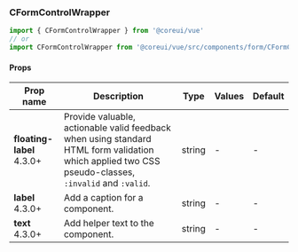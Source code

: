 ### CFormControlWrapper

```jsx
import { CFormControlWrapper } from '@coreui/vue'
// or
import CFormControlWrapper from '@coreui/vue/src/components/form/CFormControlWrapper'
```

#### Props

| Prop name                                                         | Description                                                                                                                                         | Type   | Values | Default |
| ----------------------------------------------------------------- | --------------------------------------------------------------------------------------------------------------------------------------------------- | ------ | ------ | ------- |
| **floating-label** <br><div class="badge bg-primary">4.3.0+</div> | Provide valuable, actionable valid feedback when using standard HTML form validation which applied two CSS pseudo-classes, `:invalid` and `:valid`. | string | -      | -       |
| **label** <br><div class="badge bg-primary">4.3.0+</div>          | Add a caption for a component.                                                                                                                      | string | -      | -       |
| **text** <br><div class="badge bg-primary">4.3.0+</div>           | Add helper text to the component.                                                                                                                   | string | -      | -       |
